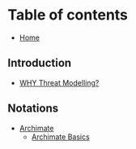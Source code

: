 # Table of contents

* [Home](README.md)

## Introduction

* [WHY Threat Modelling?](introduction/why-threat-modelling.md)

## Notations

* [Archimate](notations/archimate.md)
  * [Archimate Basics](notations/archimate/archimate-basics.md)
